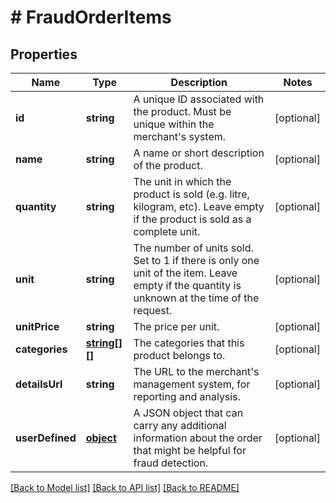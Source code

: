 # # FraudOrderItems

## Properties

Name | Type | Description | Notes
------------ | ------------- | ------------- | -------------
**id** | **string** | A unique ID associated with the product. Must be unique within the merchant&#39;s system. | [optional] 
**name** | **string** | A name or short description of the product. | [optional] 
**quantity** | **string** | The unit in which the product is sold (e.g. litre, kilogram, etc). Leave empty if the product is sold as a complete unit. | [optional] 
**unit** | **string** | The number of units sold. Set to 1 if there is only one unit of the item. Leave empty if the quantity is unknown at the time of the request. | [optional] 
**unitPrice** | **string** | The price per unit. | [optional] 
**categories** | [**string[][]**](array.md) | The categories that this product belongs to. | [optional] 
**detailsUrl** | **string** | The URL to the merchant&#39;s management system, for reporting and analysis. | [optional] 
**userDefined** | [**object**](.md) | A JSON object that can carry any additional information about the order that might be helpful for fraud detection. | [optional] 

[[Back to Model list]](../../README.md#documentation-for-models) [[Back to API list]](../../README.md#documentation-for-api-endpoints) [[Back to README]](../../README.md)


